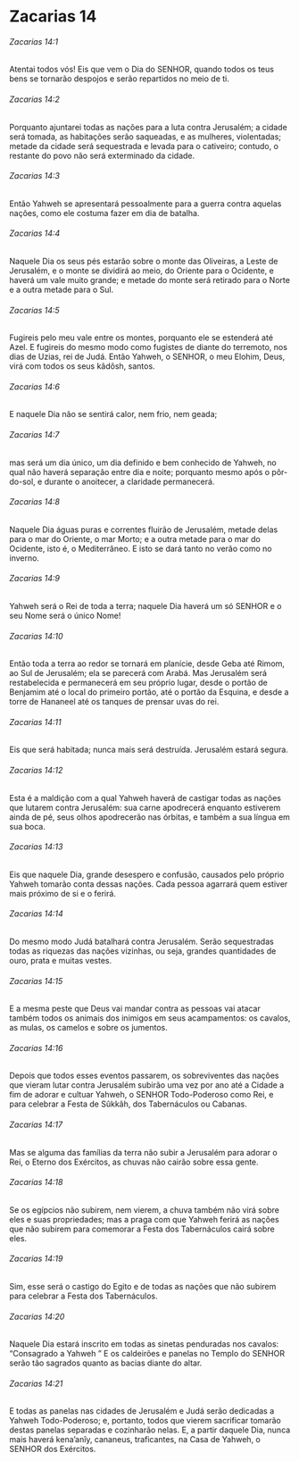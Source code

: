 # Zacarias 14

###### Zacarias 14:1

Atentai todos vós! Eis que vem o Dia do SENHOR, quando todos os teus bens se tornarão despojos e serão repartidos no meio de ti.

###### Zacarias 14:2

Porquanto ajuntarei todas as nações para a luta contra Jerusalém; a cidade será tomada, as habitações serão saqueadas, e as mulheres, violentadas; metade da cidade será sequestrada e levada para o cativeiro; contudo, o restante do povo não será exterminado da cidade.

###### Zacarias 14:3

Então Yahweh se apresentará pessoalmente para a guerra contra aquelas nações, como ele costuma fazer em dia de batalha.

###### Zacarias 14:4

Naquele Dia os seus pés estarão sobre o monte das Oliveiras, a Leste de Jerusalém, e o monte se dividirá ao meio, do Oriente para o Ocidente, e haverá um vale muito grande; e metade do monte será retirado para o Norte e a outra metade para o Sul.

###### Zacarias 14:5

Fugireis pelo meu vale entre os montes, porquanto ele se estenderá até Azel. E fugireis do mesmo modo como fugistes de diante do terremoto, nos dias de Uzias, rei de Judá. Então Yahweh, o SENHOR, o meu Elohim, Deus, virá com todos os seus kâdôsh, santos.

###### Zacarias 14:6

E naquele Dia não se sentirá calor, nem frio, nem geada;

###### Zacarias 14:7

mas será um dia único, um dia definido e bem conhecido de Yahweh, no qual não haverá separação entre dia e noite; porquanto mesmo após o pôr-do-sol, e durante o anoitecer, a claridade permanecerá.

###### Zacarias 14:8

Naquele Dia águas puras e correntes fluirão de Jerusalém, metade delas para o mar do Oriente, o mar Morto; e a outra metade para o mar do Ocidente, isto é, o Mediterrâneo. E isto se dará tanto no verão como no inverno.

###### Zacarias 14:9

Yahweh será o Rei de toda a terra; naquele Dia haverá um só SENHOR e o seu Nome será o único Nome!

###### Zacarias 14:10

Então toda a terra ao redor se tornará em planície, desde Geba até Rimom, ao Sul de Jerusalém; ela se parecerá com Arabá. Mas Jerusalém será restabelecida e permanecerá em seu próprio lugar, desde o portão de Benjamim até o local do primeiro portão, até o portão da Esquina, e desde a torre de Hananeel até os tanques de prensar uvas do rei.

###### Zacarias 14:11

Eis que será habitada; nunca mais será destruída. Jerusalém estará segura.

###### Zacarias 14:12

Esta é a maldição com a qual Yahweh haverá de castigar todas as nações que lutarem contra Jerusalém: sua carne apodrecerá enquanto estiverem ainda de pé, seus olhos apodrecerão nas órbitas, e também a sua língua em sua boca.

###### Zacarias 14:13

Eis que naquele Dia, grande desespero e confusão, causados pelo próprio Yahweh tomarão conta dessas nações. Cada pessoa agarrará quem estiver mais próximo de si e o ferirá.

###### Zacarias 14:14

Do mesmo modo Judá batalhará contra Jerusalém. Serão sequestradas todas as riquezas das nações vizinhas, ou seja, grandes quantidades de ouro, prata e muitas vestes.

###### Zacarias 14:15

E a mesma peste que Deus vai mandar contra as pessoas vai atacar também todos os animais dos inimigos em seus acampamentos: os cavalos, as mulas, os camelos e sobre os jumentos.

###### Zacarias 14:16

Depois que todos esses eventos passarem, os sobreviventes das nações que vieram lutar contra Jerusalém subirão uma vez por ano até a Cidade a fim de adorar e cultuar Yahweh, o SENHOR Todo-Poderoso como Rei, e para celebrar a Festa de Sûkkâh, dos Tabernáculos ou Cabanas.

###### Zacarias 14:17

Mas se alguma das famílias da terra não subir a Jerusalém para adorar o Rei, o Eterno dos Exércitos, as chuvas não cairão sobre essa gente.

###### Zacarias 14:18

Se os egípcios não subirem, nem vierem, a chuva também não virá sobre eles e suas propriedades; mas a praga com que Yahweh ferirá as nações que não subirem para comemorar a Festa dos Tabernáculos cairá sobre eles.

###### Zacarias 14:19

Sim, esse será o castigo do Egito e de todas as nações que não subirem para celebrar a Festa dos Tabernáculos.

###### Zacarias 14:20

Naquele Dia estará inscrito em todas as sinetas penduradas nos cavalos: “Consagrado a Yahweh ” E os caldeirões e panelas no Templo do SENHOR serão tão sagrados quanto as bacias diante do altar.

###### Zacarias 14:21

E todas as panelas nas cidades de Jerusalém e Judá serão dedicadas a Yahweh Todo-Poderoso; e, portanto, todos que vierem sacrificar tomarão destas panelas separadas e cozinharão nelas. E, a partir daquele Dia, nunca mais haverá kena’anîy, cananeus, traficantes, na Casa de Yahweh, o SENHOR dos Exércitos.

